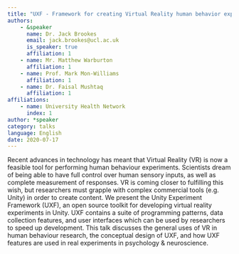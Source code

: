 ```yaml
---
title: "UXF - Framework for creating Virtual Reality human behavior experiments in Unity"
authors:
    - &speaker
      name: Dr. Jack Brookes
      email: jack.brookes@ucl.ac.uk
      is_speaker: true
      affiliation: 1
    - name: Mr. Matthew Warburton
      affiliation: 1
    - name: Prof. Mark Mon-Williams
      affiliation: 1
    - name: Dr. Faisal Mushtaq
      affiliation: 1
affiliations:
    - name: University Health Network
      index: 1
author: *speaker
category: talks
language: English
date: 2020-07-17
---
```

Recent advances in technology has meant that Virtual Reality (VR) is now a feasible tool for performing human behaviour experiments. Scientists dream of being able to have full control over human sensory inputs, as well as complete measurement of responses. VR is coming closer to fulfilling this wish, but researchers must grapple with complex commercial tools (e.g. Unity) in order to create content. We present the Unity Experiment Framework (UXF), an open source toolkit for developing virtual reality experiments in Unity. UXF contains a suite of programming patterns, data collection features, and user interfaces which can be used by researchers to speed up development. This talk discusses the general uses of VR in human behaviour research, the conceptual design of UXF, and how UXF features are used in real experiments in psychology & neuroscience.
